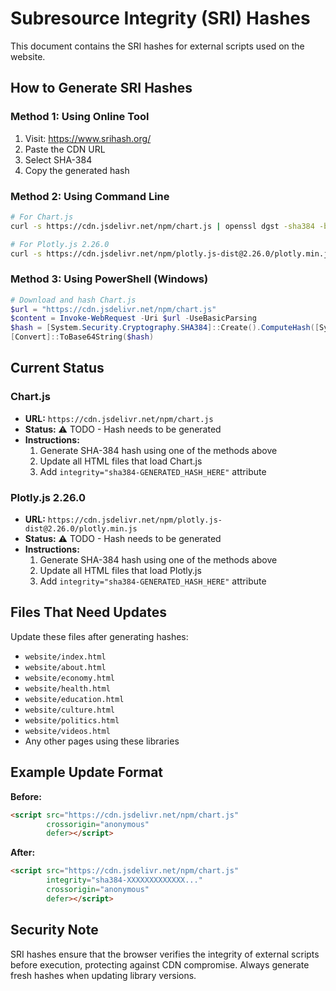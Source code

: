 # Subresource Integrity (SRI) Hashes

This document contains the SRI hashes for external scripts used on the website.

## How to Generate SRI Hashes

### Method 1: Using Online Tool
1. Visit: https://www.srihash.org/
2. Paste the CDN URL
3. Select SHA-384
4. Copy the generated hash

### Method 2: Using Command Line
```bash
# For Chart.js
curl -s https://cdn.jsdelivr.net/npm/chart.js | openssl dgst -sha384 -binary | openssl base64 -A

# For Plotly.js 2.26.0
curl -s https://cdn.jsdelivr.net/npm/plotly.js-dist@2.26.0/plotly.min.js | openssl dgst -sha384 -binary | openssl base64 -A
```

### Method 3: Using PowerShell (Windows)
```powershell
# Download and hash Chart.js
$url = "https://cdn.jsdelivr.net/npm/chart.js"
$content = Invoke-WebRequest -Uri $url -UseBasicParsing
$hash = [System.Security.Cryptography.SHA384]::Create().ComputeHash([System.Text.Encoding]::UTF8.GetBytes($content.Content))
[Convert]::ToBase64String($hash)
```

## Current Status

### Chart.js
- **URL:** `https://cdn.jsdelivr.net/npm/chart.js`
- **Status:** ⚠️ TODO - Hash needs to be generated
- **Instructions:**
  1. Generate SHA-384 hash using one of the methods above
  2. Update all HTML files that load Chart.js
  3. Add `integrity="sha384-GENERATED_HASH_HERE"` attribute

### Plotly.js 2.26.0
- **URL:** `https://cdn.jsdelivr.net/npm/plotly.js-dist@2.26.0/plotly.min.js`
- **Status:** ⚠️ TODO - Hash needs to be generated
- **Instructions:**
  1. Generate SHA-384 hash using one of the methods above
  2. Update all HTML files that load Plotly.js
  3. Add `integrity="sha384-GENERATED_HASH_HERE"` attribute

## Files That Need Updates

Update these files after generating hashes:
- `website/index.html`
- `website/about.html`
- `website/economy.html`
- `website/health.html`
- `website/education.html`
- `website/culture.html`
- `website/politics.html`
- `website/videos.html`
- Any other pages using these libraries

## Example Update Format

**Before:**
```html
<script src="https://cdn.jsdelivr.net/npm/chart.js" 
        crossorigin="anonymous" 
        defer></script>
```

**After:**
```html
<script src="https://cdn.jsdelivr.net/npm/chart.js" 
        integrity="sha384-XXXXXXXXXXXXX..." 
        crossorigin="anonymous" 
        defer></script>
```

## Security Note

SRI hashes ensure that the browser verifies the integrity of external scripts before execution, protecting against CDN compromise. Always generate fresh hashes when updating library versions.

